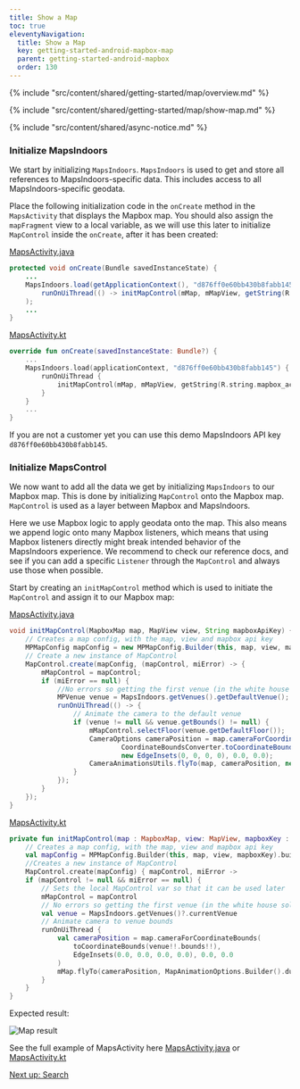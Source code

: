 ```yaml
---
title: Show a Map
toc: true
eleventyNavigation:
  title: Show a Map
  key: getting-started-android-mapbox-map
  parent: getting-started-android-mapbox
  order: 130
---
```


<!-- Overview -->
{% include "src/content/shared/getting-started/map/overview.md" %}

<!-- Set up MapsIndoors -->
{% include "src/content/shared/getting-started/map/show-map.md" %}

<!-- Overview -->
{% include "src/content/shared/async-notice.md" %}

### Initialize MapsIndoors

We start by initializing `MapsIndoors`. `MapsIndoors` is used to get and store all references to MapsIndoors-specific data. This includes access to all MapsIndoors-specific geodata.

Place the following initialization code in the `onCreate` method in the `MapsActivity` that displays the Mapbox map. You should also assign the `mapFragment` view to a local variable, as we will use this later to initialize `MapControl` inside the `onCreate`, after it has been created:

<mi-tabs>
<mi-tab label="Java" tab-for="java"></mi-tab>
<mi-tab label="Kotlin" tab-for="kotlin"></mi-tab>
<mi-tab-panel id="java">
<a href="https://github.com/MapsPeople/MapsIndoors-Getting-Started-Mapbox-Android/blob/429f2ca4514648c5e43bf50c9c46246164bfb412/app/src/main/java/com/example/mapsindoorsgettingstartedmapbox/MapsActivity.java#L69-L72">MapsActivity.java</a>

```java
protected void onCreate(Bundle savedInstanceState) {
    ...
    MapsIndoors.load(getApplicationContext(), "d876ff0e60bb430b8fabb145", miError ->
        runOnUiThread(() -> initMapControl(mMap, mMapView, getString(R.string.mapbox_access_token)))
    );
    ...
}
```

</mi-tab-panel>
<mi-tab-panel id="kotlin">
<a href="https://github.com/MapsPeople/MapsIndoors-Getting-Started-Mapbox-Android-Kotlin/blob/9df3583787a50e0aa5c59e0a91e0a94c2b3b6225/app/src/main/java/com/example/mapsindoorsgettingstartedmapboxkotlin/MapsActivity.kt#L54-L59">MapsActivity.kt</a>

```kotlin
override fun onCreate(savedInstanceState: Bundle?) {
    ...
    MapsIndoors.load(applicationContext, "d876ff0e60bb430b8fabb145") {
        runOnUiThread {
            initMapControl(mMap, mMapView, getString(R.string.mapbox_access_token))
        }
    }
    ...
}
```

</mi-tab-panel>
</mi-tabs>

If you are not a customer yet you can use this demo MapsIndoors API key `d876ff0e60bb430b8fabb145`.

### Initialize MapsControl

We now want to add all the data we get by initializing `MapsIndoors` to our Mapbox map. This is done by initializing `MapControl` onto the Mapbox map. `MapControl` is used as a layer between Mapbox and MapsIndoors.

Here we use Mapbox logic to apply geodata onto the map. This also means we append logic onto many Mapbox listeners, which means that using Mapbox listeners directly might break intended behavior of the MapsIndoors experience. We recommend to check our reference docs, and see if you can add a specific `Listener` through the `MapControl` and always use those when possible.

Start by creating an `initMapControl` method which is used to initiate the `MapControl` and assign it to our Mapbox map:

<mi-tabs>
<mi-tab label="Java" tab-for="java"></mi-tab>
<mi-tab label="Kotlin" tab-for="kotlin"></mi-tab>
<mi-tab-panel id="java">
<a href="https://github.com/MapsPeople/MapsIndoors-Getting-Started-Mapbox-Android/blob/429f2ca4514648c5e43bf50c9c46246164bfb412/app/src/main/java/com/example/mapsindoorsgettingstartedmapbox/MapsActivity.java#L147-L170">MapsActivity.java</a>

```java
void initMapControl(MapboxMap map, MapView view, String mapboxApiKey) {
    // Creates a map config, with the map, view and mapbox api key
    MPMapConfig mapConfig = new MPMapConfig.Builder(this, map, view, mapboxApiKey, true).build();
    // Create a new instance of MapControl
    MapControl.create(mapConfig, (mapControl, miError) -> {
        mMapControl = mapControl;
        if (miError == null) {
            //No errors so getting the first venue (in the white house solution the only one)
            MPVenue venue = MapsIndoors.getVenues().getDefaultVenue();
            runOnUiThread(() -> {
                // Animate the camera to the default venue
                if (venue != null && venue.getBounds() != null) {
                    mMapControl.selectFloor(venue.getDefaultFloor());
                    CameraOptions cameraPosition = map.cameraForCoordinateBounds(
                            CoordinateBoundsConverter.toCoordinateBounds(venue.getBounds()),
                            new EdgeInsets(0, 0, 0, 0), 0.0, 0.0);
                    CameraAnimationsUtils.flyTo(map, cameraPosition, new MapAnimationOptions.Builder().duration(3000).build());
                }
            });
        }
    });
}
```

</mi-tab-panel>
<mi-tab-panel id="kotlin">
<a href="https://github.com/MapsPeople/MapsIndoors-Getting-Started-Android-Kotlin/blob/main/app/src/main/java/com/example/mapsindoorsgettingstartedkotlin/MapsActivity.kt#L108-L134">MapsActivity.kt</a>

```kotlin
private fun initMapControl(map : MapboxMap, view: MapView, mapboxKey : String) {
    // Creates a map config, with the map, view and mapbox api key
    val mapConfig = MPMapConfig.Builder(this, map, view, mapboxKey).build() as MPMapConfig
    //Creates a new instance of MapControl
    MapControl.create(mapConfig) { mapControl, miError ->
    if (mapControl != null && miError == null) {
        // Sets the local MapControl var so that it can be used later
        mMapControl = mapControl
        // No errors so getting the first venue (in the white house solution the only one)
        val venue = MapsIndoors.getVenues()?.currentVenue
        // Animate camera to venue bounds
        runOnUiThread {
            val cameraPosition = map.cameraForCoordinateBounds(
                toCoordinateBounds(venue!!.bounds!!),
                EdgeInsets(0.0, 0.0, 0.0, 0.0), 0.0, 0.0
            )
            mMap.flyTo(cameraPosition, MapAnimationOptions.Builder().duration(3000).build())
        }
    }
}
```

</mi-tab-panel>
</mi-tabs>

Expected result:

![Map result](/assets/android/getting-started/map_gif.gif)

See the full example of MapsActivity here [MapsActivity.java](https://github.com/MapsPeople/MapsIndoors-Getting-Started-Mapbox-Android/blob/429f2ca4514648c5e43bf50c9c46246164bfb412/app/src/main/java/com/example/mapsindoorsgettingstartedmapbox/MapsActivity.java) or [MapsActivity.kt](https://github.com/MapsPeople/MapsIndoors-Getting-Started-Mapbox-Android-Kotlin/blob/9df3583787a50e0aa5c59e0a91e0a94c2b3b6225/app/src/main/java/com/example/mapsindoorsgettingstartedmapboxkotlin/MapsActivity.kt)

<p class="next-article"><a class="mi-button mi-button--outline" href="{{ site.url }}/content/getting-started/android/mapbox/search/">Next up: Search</a></p>
